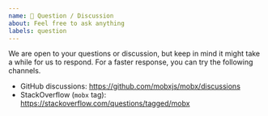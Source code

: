 ```yaml
---
name: 🤗 Question / Discussion
about: Feel free to ask anything
labels: question
---
```


We are open to your questions or discussion, but keep in mind it might take a while for us to respond. For a faster response, you can try the following channels.

-   GitHub discussions: https://github.com/mobxjs/mobx/discussions
-   StackOverflow (`mobx` tag): https://stackoverflow.com/questions/tagged/mobx

